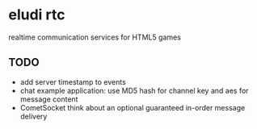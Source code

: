 # eludi rtc

realtime communication services for HTML5 games

## TODO

* add server timestamp to events
* chat example application: use MD5 hash for channel key and aes for message content
* CometSocket think about an optional guaranteed in-order message delivery
